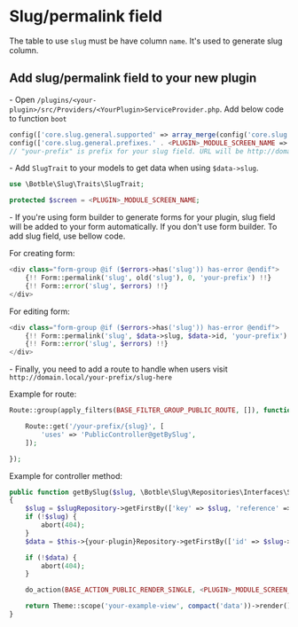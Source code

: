 # Slug/permalink field

The table to use `slug` must be have column `name`. It's used to generate slug column.

## Add slug/permalink field to your new plugin

\- Open `/plugins/<your-plugin>/src/Providers/<YourPlugin>ServiceProvider.php`. Add below code to function `boot`

```php
config(['core.slug.general.supported' => array_merge(config('core.slug.general.supported'), [<PLUGIN>_MODULE_SCREEN_NAME])]);
config(['core.slug.general.prefixes.' . <PLUGIN>_MODULE_SCREEN_NAME => 'your-prefix']);
// "your-prefix" is prefix for your slug field. URL will be http://domain.local/your-prefix/slug-here
```

\- Add `SlugTrait` to your models to get data when using `$data->slug`.

```php
use \Botble\Slug\Traits\SlugTrait;

protected $screen = <PLUGIN>_MODULE_SCREEN_NAME;
```

\- If you're using form builder to generate forms for your plugin, slug field will be added to your form automatically.
If you don't use form builder. To add slug field, use bellow code.

For creating form:

```php
<div class="form-group @if ($errors->has('slug')) has-error @endif">
    {!! Form::permalink('slug', old('slug'), 0, 'your-prefix') !!}
    {!! Form::error('slug', $errors) !!}
</div>
```

For editing form:

```php
<div class="form-group @if ($errors->has('slug')) has-error @endif">
    {!! Form::permalink('slug', $data->slug, $data->id, 'your-prefix') !!}
    {!! Form::error('slug', $errors) !!}
</div>
```

\- Finally, you need to add a route to handle when users visit `http://domain.local/your-prefix/slug-here`

Example for route:

```php
Route::group(apply_filters(BASE_FILTER_GROUP_PUBLIC_ROUTE, []), function () {

    Route::get('/your-prefix/{slug}', [
        'uses' => 'PublicController@getBySlug',
    ]);

});
```

Example for controller method:

```php
public function getBySlug($slug, \Botble\Slug\Repositories\Interfaces\SlugInterface $slugRepository)
{
    $slug = $slugRepository->getFirstBy(['key' => $slug, 'reference' => <PLUGIN>_MODULE_SCREEN_NAME]);
    if (!$slug) {
        abort(404);
    }
    $data = $this->{your-plugin}Repository->getFirstBy(['id' => $slug->reference_id, 'status' => 1]);

    if (!$data) {
        abort(404);
    }

    do_action(BASE_ACTION_PUBLIC_RENDER_SINGLE, <PLUGIN>_MODULE_SCREEN_NAME, $data);

    return Theme::scope('your-example-view', compact('data'))->render();
}
```
